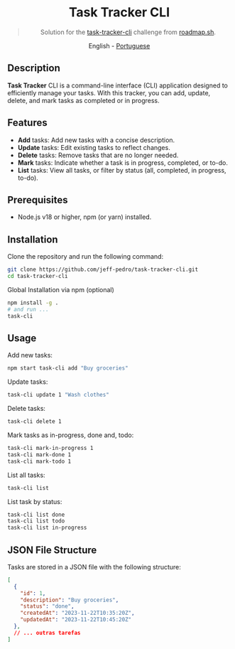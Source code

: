 <div align="center">

# Task Tracker CLI

> Solution for the [task-tracker-cli](https://github.com/jeff-pedro/task-tracker-cli) challenge from [roadmap.sh](https://roadmap.sh/projects/task-tracker).

<a>English</a> -
<a href="./doc/readme_pt-br.md">Portuguese</a>

</div>

## Description

**Task Tracker** CLI is a command-line interface (CLI) application designed to efficiently manage your tasks. With this tracker, you can add, update, delete, and mark tasks as completed or in progress.

## Features

* **Add** tasks: Add new tasks with a concise description.
* **Update** tasks: Edit existing tasks to reflect changes.
* **Delete** tasks: Remove tasks that are no longer needed.
* **Mark** tasks: Indicate whether a task is in progress, completed, or to-do.
* **List** tasks: View all tasks, or filter by status (all, completed, in progress, to-do).

## Prerequisites

* Node.js v18 or higher, npm (or yarn) installed.

## Installation

Clone the repository and run the following command:

```bash
git clone https://github.com/jeff-pedro/task-tracker-cli.git
cd task-tracker-cli
```

Global Installation via npm (optional)

```bash
npm install -g .
# and run ...
task-cli
```

## Usage

Add new tasks:

```bash
npm start task-cli add "Buy groceries"
```

Update tasks:

```bash
task-cli update 1 "Wash clothes"
```

Delete tasks:

```bash
task-cli delete 1
```

Mark tasks as in-progress, done and, todo:

```bash
task-cli mark-in-progress 1
task-cli mark-done 1
task-cli mark-todo 1
```

List all tasks:

```bash
task-cli list
```

List task by status:

```bash
task-cli list done
task-cli list todo
task-cli list in-progress
```

## JSON File Structure

Tasks are stored in a JSON file with the following structure:

```json
[
  {
    "id": 1,
    "description": "Buy groceries",
    "status": "done",
    "createdAt": "2023-11-22T10:35:20Z",
    "updatedAt": "2023-11-22T10:45:20Z"
  },
  // ... outras tarefas
]
```
